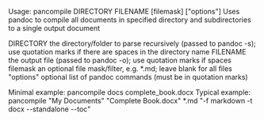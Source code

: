 ﻿---
nav_exclude: true
search_exclude: true
date: 2023-10-25 00:00:00 +0300
---

Usage: pancompile DIRECTORY FILENAME [filemask] ["options"]
Uses pandoc to compile all documents in specified directory and subdirectories to a single output document

DIRECTORY         the directory/folder to parse recursively (passed to pandoc -s);
                  use quotation marks if there are spaces in the directory name
FILENAME          the output file (passed to pandoc -o); use quotation marks if spaces
filemask          an optional file mask/filter, e.g. *.md; leave blank for all files
"options"         optional list of pandoc commands (must be in quotation marks)

Minimal example: pancompile docs complete_book.docx
Typical example: pancompile "My Documents" "Complete Book.docx" *.md "-f markdown -t docx --standalone --toc"
